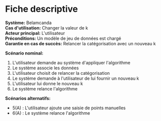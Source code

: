 # Fiche descriptive

**Système:** Belamcanda \
**Cas d'utilisation:** Changer la valeur de k \
**Acteur principal:** L'utilisateur \
**Préconditions:** Un modèle de jeu de données est chargé \
**Garantie en cas de succès:** Relancer la catégorisation avec un nouveau k

**Scénario nominal:**

1. L'utilisateur demande au système d'appliquer l'algorithme
2. Le système associe les données 
3. L'utilisateur choisit de relancer la catégorisation
4. Le système demande à l'utilisateur de lui fournir un nouveau k
5. L'utilisateur lui donne le nouveau k
6. Le système relance l'algorithme

**Scénarios alternatifs:**

* 5(A) : L'utilisateur ajoute une saisie de points manuelles
* 6(A) : Le système relance l'algorithme
